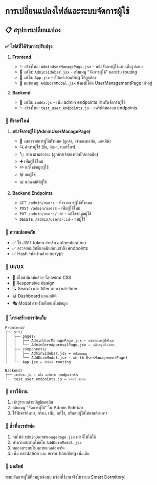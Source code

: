 # การเปลี่ยนแปลงไฟล์และระบบจัดการผู้ใช้

## 📋 สรุปการเปลี่ยนแปลง

### ✅ ไฟล์ที่ได้รับการปรับปรุง

1. **Frontend**
   - ✨ สร้างใหม่: `AdminUserManagePage.jsx` - หน้าจัดการผู้ใช้แบบเต็มรูปแบบ
   - 🔄 แก้ไข: `AdminSidebar.jsx` - เพิ่มเมนู "จัดการผู้ใช้" และปรับ routing
   - 🔄 แก้ไข: `App.jsx` - อัปเดต routing ให้ถูกต้อง
   - 📝 หมายเหตุ: `AddDormModal.jsx` ยังคงมีโค้ด UserManagementPage เก่าอยู่

2. **Backend**
   - 🔄 แก้ไข: `index.js` - เพิ่ม admin endpoints สำหรับจัดการผู้ใช้
   - ✨ สร้างใหม่: `test_user_endpoints.js` - สคริปต์ทดสอบ endpoints

### 🎯 ฟีเจอร์ใหม่

1. **หน้าจัดการผู้ใช้ (AdminUserManagePage)**
   - 👀 แสดงรายการผู้ใช้ทั้งหมด (ลูกค้า, เจ้าของหอพัก, แอดมิน)
   - 🔍 ค้นหาผู้ใช้ (ชื่อ, อีเมล, เบอร์โทร)
   - 🏷️ กรองตามสถานะ (ลูกค้า/เจ้าของหอพัก/แอดมิน)
   - ➕ เพิ่มผู้ใช้ใหม่
   - ✏️ แก้ไขข้อมูลผู้ใช้
   - 🗑️ ลบผู้ใช้
   - 📊 แสดงสถิติผู้ใช้

2. **Backend Endpoints**
   - `GET /admin/users` - ดึงรายการผู้ใช้ทั้งหมด
   - `POST /admin/users` - เพิ่มผู้ใช้ใหม่
   - `PUT /admin/users/:id` - แก้ไขข้อมูลผู้ใช้
   - `DELETE /admin/users/:id` - ลบผู้ใช้

### 🔐 ความปลอดภัย
- ✅ ใช้ JWT token สำหรับ authentication
- ✅ ตรวจสอบสิทธิ์แอดมินก่อนเข้าถึง endpoints
- ✅ Hash รหัสผ่านด้วย bcrypt

### 🎨 UI/UX
- 🎨 ดีไซน์ทันสมัยด้วย Tailwind CSS
- 📱 Responsive design
- 🔍 Search และ filter แบบ real-time
- 📊 Dashboard แสดงสถิติ
- 🎭 Modal สำหรับเพิ่ม/แก้ไขข้อมูล

### 📂 โครงสร้างการจัดเก็บ
```
Frontend/
├── src/
│   ├── pages/
│   │   ├── AdminUserManagePage.jsx ← หน้าจัดการผู้ใช้ใหม่
│   │   └── AdminDormApprovalPage.jsx ← หน้าอนุมัติหอพัก
│   ├── components/
│   │   ├── AdminSidebar.jsx ← อัปเดตเมนู
│   │   └── AddDormModal.jsx ← เก่า (มี UserManagementPage)
│   └── App.jsx ← อัปเดต routing

Backend/
├── index.js ← เพิ่ม admin endpoints
└── test_user_endpoints.js ← ทดสอบระบบ
```

### 🚀 การใช้งาน
1. เข้าสู่ระบบด้วยบัญชีแอดมิน
2. คลิกเมนู "จัดการผู้ใช้" ใน Admin Sidebar
3. ใช้ฟีเจอร์ค้นหา, กรอง, เพิ่ม, แก้ไข, หรือลบผู้ใช้ได้ตามต้องการ

### 📌 สิ่งที่ควรทำต่อ
1. ลบไฟล์ `AdminDormManagePage.jsx` เก่าที่ไม่ได้ใช้
2. ทำความสะอาดโค้ดใน `AddDormModal.jsx`
3. ทดสอบระบบในสภาพแวดล้อมจริง
4. เพิ่ม validation และ error handling เพิ่มเติม

### 🎉 ผลลัพธ์
ระบบจัดการผู้ใช้ที่สมบูรณ์แบบ พร้อมใช้งานจริงในระบบ Smart Dormitory!
